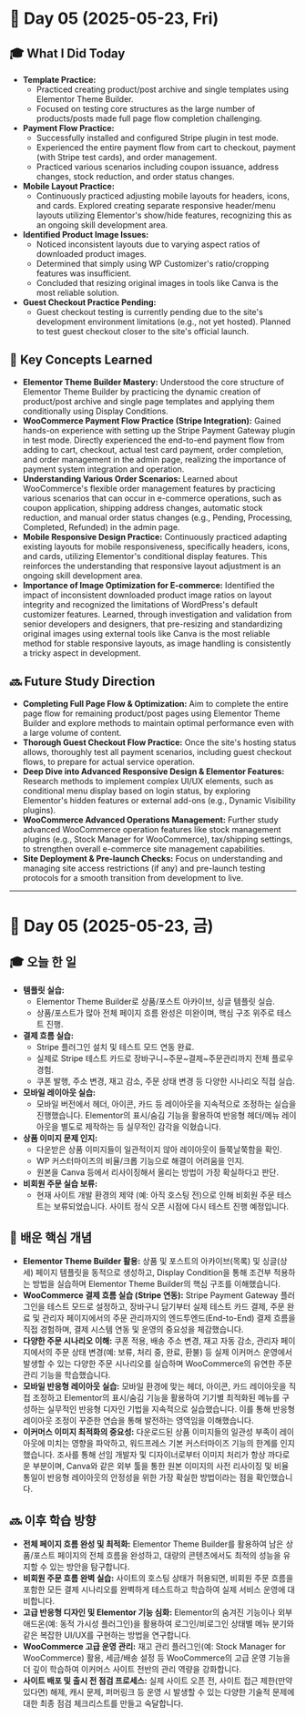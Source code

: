 # 📅 Day 05 (2025-05-23, Fri)

## 🎓 What I Did Today

* **Template Practice:**
    * Practiced creating product/post archive and single templates using Elementor Theme Builder.
    * Focused on testing core structures as the large number of products/posts made full page flow completion challenging.
* **Payment Flow Practice:**
    * Successfully installed and configured Stripe plugin in test mode.
    * Experienced the entire payment flow from cart to checkout, payment (with Stripe test cards), and order management.
    * Practiced various scenarios including coupon issuance, address changes, stock reduction, and order status changes.
* **Mobile Layout Practice:**
    * Continuously practiced adjusting mobile layouts for headers, icons, and cards. Explored creating separate responsive header/menu layouts utilizing Elementor's show/hide features, recognizing this as an ongoing skill development area.
* **Identified Product Image Issues:**
    * Noticed inconsistent layouts due to varying aspect ratios of downloaded product images.
    * Determined that simply using WP Customizer's ratio/cropping features was insufficient.
    * Concluded that resizing original images in tools like Canva is the most reliable solution.
* **Guest Checkout Practice Pending:**
    * Guest checkout testing is currently pending due to the site's development environment limitations (e.g., not yet hosted). Planned to test guest checkout closer to the site's official launch.

## 🧠 Key Concepts Learned

* **Elementor Theme Builder Mastery:** Understood the core structure of Elementor Theme Builder by practicing the dynamic creation of product/post archive and single page templates and applying them conditionally using Display Conditions.
* **WooCommerce Payment Flow Practice (Stripe Integration):** Gained hands-on experience with setting up the Stripe Payment Gateway plugin in test mode. Directly experienced the end-to-end payment flow from adding to cart, checkout, actual test card payment, order completion, and order management in the admin page, realizing the importance of payment system integration and operation.
* **Understanding Various Order Scenarios:** Learned about WooCommerce's flexible order management features by practicing various scenarios that can occur in e-commerce operations, such as coupon application, shipping address changes, automatic stock reduction, and manual order status changes (e.g., Pending, Processing, Completed, Refunded) in the admin page.
* **Mobile Responsive Design Practice:** Continuously practiced adapting existing layouts for mobile responsiveness, specifically headers, icons, and cards, utilizing Elementor's conditional display features. This reinforces the understanding that responsive layout adjustment is an ongoing skill development area.
* **Importance of Image Optimization for E-commerce:** Identified the impact of inconsistent downloaded product image ratios on layout integrity and recognized the limitations of WordPress's default customizer features. Learned, through investigation and validation from senior developers and designers, that pre-resizing and standardizing original images using external tools like Canva is the most reliable method for stable responsive layouts, as image handling is consistently a tricky aspect in development.

## 🔜 Future Study Direction

* **Completing Full Page Flow & Optimization:** Aim to complete the entire page flow for remaining product/post pages using Elementor Theme Builder and explore methods to maintain optimal performance even with a large volume of content.
* **Thorough Guest Checkout Flow Practice:** Once the site's hosting status allows, thoroughly test all payment scenarios, including guest checkout flows, to prepare for actual service operation.
* **Deep Dive into Advanced Responsive Design & Elementor Features:** Research methods to implement complex UI/UX elements, such as conditional menu display based on login status, by exploring Elementor's hidden features or external add-ons (e.g., Dynamic Visibility plugins).
* **WooCommerce Advanced Operations Management:** Further study advanced WooCommerce operation features like stock management plugins (e.g., Stock Manager for WooCommerce), tax/shipping settings, to strengthen overall e-commerce site management capabilities.
* **Site Deployment & Pre-launch Checks:** Focus on understanding and managing site access restrictions (if any) and pre-launch testing protocols for a smooth transition from development to live.

---

# 📅 Day 05 (2025-05-23, 금)

## 🎓 오늘 한 일

* **템플릿 실습:**
    * Elementor Theme Builder로 상품/포스트 아카이브, 싱글 템플릿 실습.
    * 상품/포스트가 많아 전체 페이지 흐름 완성은 미완이며, 핵심 구조 위주로 테스트 진행.
* **결제 흐름 실습:**
    * Stripe 플러그인 설치 및 테스트 모드 연동 완료.
    * 실제로 Stripe 테스트 카드로 장바구니~주문~결제~주문관리까지 전체 플로우 경험.
    * 쿠폰 발행, 주소 변경, 재고 감소, 주문 상태 변경 등 다양한 시나리오 직접 실습.
* **모바일 레이아웃 실습:**
    * 모바일 버전에서 헤더, 아이콘, 카드 등 레이아웃을 지속적으로 조정하는 실습을 진행했습니다. Elementor의 표시/숨김 기능을 활용하여 반응형 헤더/메뉴 레이아웃을 별도로 제작하는 등 실무적인 감각을 익혔습니다.
* **상품 이미지 문제 인지:**
    * 다운받은 상품 이미지들이 일관적이지 않아 레이아웃이 들쭉날쭉함을 확인.
    * WP 커스터마이즈의 비율/크롭 기능으로 해결이 어려움을 인지.
    * 원본을 Canva 등에서 리사이징해서 올리는 방법이 가장 확실하다고 판단.
* **비회원 주문 실습 보류:**
    * 현재 사이트 개발 환경의 제약 (예: 아직 호스팅 전)으로 인해 비회원 주문 테스트는 보류되었습니다. 사이트 정식 오픈 시점에 다시 테스트 진행 예정입니다.

## 🧠 배운 핵심 개념

* **Elementor Theme Builder 활용:** 상품 및 포스트의 아카이브(목록) 및 싱글(상세) 페이지 템플릿을 동적으로 생성하고, Display Condition을 통해 조건부 적용하는 방법을 실습하며 Elementor Theme Builder의 핵심 구조를 이해했습니다.
* **WooCommerce 결제 흐름 실습 (Stripe 연동):** Stripe Payment Gateway 플러그인을 테스트 모드로 설정하고, 장바구니 담기부터 실제 테스트 카드 결제, 주문 완료 및 관리자 페이지에서의 주문 관리까지의 엔드투엔드(End-to-End) 결제 흐름을 직접 경험하며, 결제 시스템 연동 및 운영의 중요성을 체감했습니다.
* **다양한 주문 시나리오 이해:** 쿠폰 적용, 배송 주소 변경, 재고 자동 감소, 관리자 페이지에서의 주문 상태 변경(예: 보류, 처리 중, 완료, 환불) 등 실제 이커머스 운영에서 발생할 수 있는 다양한 주문 시나리오를 실습하며 WooCommerce의 유연한 주문 관리 기능을 학습했습니다.
* **모바일 반응형 레이아웃 실습:** 모바일 환경에 맞는 헤더, 아이콘, 카드 레이아웃을 직접 조정하고 Elementor의 표시/숨김 기능을 활용하여 기기별 최적화된 메뉴를 구성하는 실무적인 반응형 디자인 기법을 지속적으로 실습했습니다. 이를 통해 반응형 레이아웃 조정이 꾸준한 연습을 통해 발전하는 영역임을 이해했습니다.
* **이커머스 이미지 최적화의 중요성:** 다운로드된 상품 이미지들의 일관성 부족이 레이아웃에 미치는 영향을 파악하고, 워드프레스 기본 커스터마이즈 기능의 한계를 인지했습니다. 조사를 통해 선임 개발자 및 디자이너로부터 이미지 처리가 항상 까다로운 부분이며, Canva와 같은 외부 툴을 통한 원본 이미지의 사전 리사이징 및 비율 통일이 반응형 레이아웃의 안정성을 위한 가장 확실한 방법이라는 점을 확인했습니다.

## 🔜 이후 학습 방향

* **전체 페이지 흐름 완성 및 최적화:** Elementor Theme Builder를 활용하여 남은 상품/포스트 페이지의 전체 흐름을 완성하고, 대량의 콘텐츠에서도 최적의 성능을 유지할 수 있는 방안을 탐구합니다.
* **비회원 주문 흐름 완벽 실습:** 사이트의 호스팅 상태가 허용되면, 비회원 주문 흐름을 포함한 모든 결제 시나리오를 완벽하게 테스트하고 학습하여 실제 서비스 운영에 대비합니다.
* **고급 반응형 디자인 및 Elementor 기능 심화:** Elementor의 숨겨진 기능이나 외부 애드온(예: 동적 가시성 플러그인)을 활용하여 로그인/비로그인 상태별 메뉴 분기와 같은 복잡한 UI/UX를 구현하는 방법을 연구합니다.
* **WooCommerce 고급 운영 관리:** 재고 관리 플러그인(예: Stock Manager for WooCommerce) 활용, 세금/배송 설정 등 WooCommerce의 고급 운영 기능을 더 깊이 학습하여 이커머스 사이트 전반의 관리 역량을 강화합니다.
* **사이트 배포 및 출시 전 점검 프로세스:** 실제 사이트 오픈 전, 사이트 접근 제한(만약 있다면) 해제, 캐시 문제, 퍼머링크 등 운영 시 발생할 수 있는 다양한 기술적 문제에 대한 최종 점검 체크리스트를 만들고 숙달합니다.

